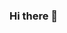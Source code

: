 ### Hi there 👋

<!--
**thiagosilva89/thiagosilva89** is a ✨ _special_ ✨ repository because its `README.md` (this file) appears on your GitHub profile.

Here are some ideas to get you started:

![Anurag's GitHub stats](https://github-readme-stats.vercel.app/api?username=anuraghazra&theme=dark&show_icons=true)

